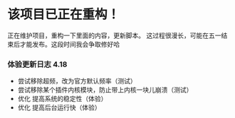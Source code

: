 # 该项目已正在重构！
正在维护项目，重构一下里面的内容，更新脚本。
这过程很漫长，可能在五一结束后才能发布。这段时间我会争取修好哈
### 体验更新日志 4.18
- 尝试移除超频，改为官方默认频率（测试）
- 尝试移除某个插件内核模块，防止带上内核一块儿崩溃（测试）
- 优化 提高系统的稳定性（体验）
- 优化 提高后台运行快（体验）
